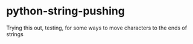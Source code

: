 # python-string-pushing
Trying this out, testing, for some ways to move characters to the ends of strings
